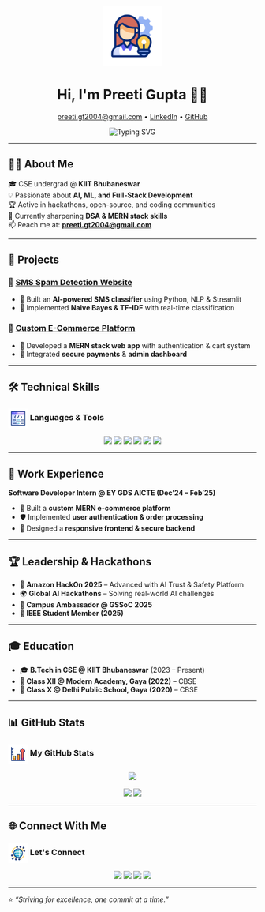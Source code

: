 <p align="center">
  <img src="assets/me.gif" width="120" alt="Hi there 👋" />
</p>

<h1 align="center">Hi, I'm Preeti Gupta 👩‍💻</h1>
<p align="center">
  <a href="mailto:preeti.gt2004@gmail.com">preeti.gt2004@gmail.com</a> • 
  <a href="https://www.linkedin.com/in/preeti-gupta-7a5317301/">LinkedIn</a> • 
  <a href="https://github.com/guptapreeti194">GitHub</a>
</p>

<p align="center">
  <img src="https://readme-typing-svg.demolab.com?font=Fira+Code&size=24&duration=2500&pause=1000&color=00C2FF&center=true&vCenter=true&width=600&lines=Software+Developer;Full+Stack+%26+DSA+Enthusiast;AI+%26+ML+Learner;Hackathon+%26+Open+Source+Contributor" alt="Typing SVG" />
</p>

---

## 👩‍💻 About Me
🎓 CSE undergrad @ **KIIT Bhubaneswar**  
💡 Passionate about **AI, ML, and Full-Stack Development**  
🏆 Active in hackathons, open-source, and coding communities  
🌱 Currently sharpening **DSA & MERN stack skills**  
📫 Reach me at: **preeti.gt2004@gmail.com**

---

## 🚀 Projects

### 📌 [SMS Spam Detection Website](https://github.com/guptapreeti194)
- 🔹 Built an **AI-powered SMS classifier** using Python, NLP & Streamlit  
- 🔹 Implemented **Naive Bayes & TF-IDF** with real-time classification  

### 📌 [Custom E-Commerce Platform](https://github.com/guptapreeti194)
- 🔹 Developed a **MERN stack web app** with authentication & cart system  
- 🔹 Integrated **secure payments** & **admin dashboard**  

---

## 🛠️ Technical Skills
<h3>
  <img src="assets/lang.gif" alt="Languages" width="40" style="vertical-align: middle;" />  
  Languages & Tools
</h3>

<p align="center">
  <img src="https://img.shields.io/badge/Java-%23ED8B00.svg?style=for-the-badge&logo=java&logoColor=white" />
  <img src="https://img.shields.io/badge/Python-3776AB?style=for-the-badge&logo=python&logoColor=white" />
  <img src="https://img.shields.io/badge/C-00599C?style=for-the-badge&logo=c&logoColor=white" />
  <img src="https://img.shields.io/badge/React-20232A?style=for-the-badge&logo=react&logoColor=61DAFB" />
  <img src="https://img.shields.io/badge/TailwindCSS-38B2AC?style=for-the-badge&logo=tailwind-css&logoColor=white" />
  <img src="https://img.shields.io/badge/GitHub-181717?style=for-the-badge&logo=github&logoColor=white" />
</p>

---

## 💼 Work Experience
**Software Developer Intern @ EY GDS AICTE (Dec’24 – Feb’25)**  
- 🚀 Built a **custom MERN e-commerce platform**  
- 🛡️ Implemented **user authentication & order processing**  
- 🎨 Designed a **responsive frontend & secure backend**

---

## 🏆 Leadership & Hackathons
- 🏅 **Amazon HackOn 2025** – Advanced with AI Trust & Safety Platform  
- 🌍 **Global AI Hackathons** – Solving real-world AI challenges  
- 🎯 **Campus Ambassador @ GSSoC 2025**  
- 🤖 **IEEE Student Member (2025)**  

---

## 🎓 Education
- 🎓 **B.Tech in CSE @ KIIT Bhubaneswar** (2023 – Present)  
- 🏫 **Class XII @ Modern Academy, Gaya (2022)** – CBSE  
- 🏫 **Class X @ Delhi Public School, Gaya (2020)** – CBSE  

---

## 📊 GitHub Stats
<h3>
  <img src="assets/stats.gif" alt="GitHub Stats" width="40" style="vertical-align: middle;" />  
  My GitHub Stats
</h3>

<p align="center">
  <img src="https://streak-stats.demolab.com?user=guptapreeti194&theme=tokyonight&hide_border=false" height="200" />
</p>
<p align="center">
  <img src="https://github-readme-stats.vercel.app/api?username=guptapreeti194&show_icons=true&theme=tokyonight&hide_border=false" height="160" />
  <img src="https://github-readme-stats.vercel.app/api/top-langs?username=guptapreeti194&layout=compact&theme=tokyonight&hide_border=false" height="160" />
</p>

---

## 🌐 Connect With Me
<h3>
  <img src="assets/connect.gif" alt="Connect" width="40" style="vertical-align: middle;" />  
  Let's Connect
</h3>

<p align="center">
  <a href="mailto:preeti.gt2004@gmail.com"><img src="https://img.shields.io/badge/Gmail-D14836?style=for-the-badge&logo=gmail&logoColor=white" height="35"/></a>
  <a href="https://www.linkedin.com/in/preeti-gupta-7a5317301/"><img src="https://img.shields.io/badge/LinkedIn-0077B5?style=for-the-badge&logo=linkedin&logoColor=white" height="35"/></a>
  <a href="https://github.com/guptapreeti194"><img src="https://img.shields.io/badge/GitHub-181717?style=for-the-badge&logo=github&logoColor=white" height="35"/></a>
  <a href="https://leetcode.com/"><img src="https://img.shields.io/badge/-LeetCode-FFA116?style=for-the-badge&logo=LeetCode&logoColor=black" height="35"/></a>
</p>

---

⭐ *“Striving for excellence, one commit at a time.”*
